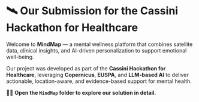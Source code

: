 # 🛰️ Our Submission for the Cassini Hackathon for Healthcare

Welcome to **MindMap** — a mental wellness platform that combines satellite data, clinical insights, and AI-driven personalization to support emotional well-being.

Our project was developed as part of the **Cassini Hackathon for Healthcare**, leveraging **Copernicus**, **EUSPA**, and **LLM-based AI** to deliver actionable, location-aware, and evidence-based support for mental health.

🧠🌱 **Open the `MindMap` folder to explore our solution in detail.**

